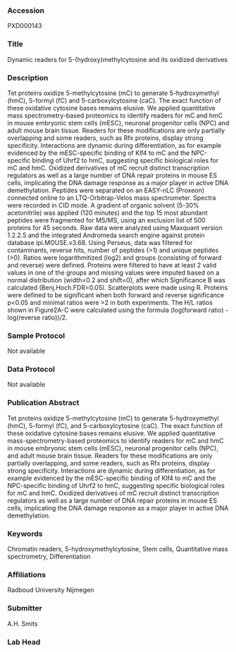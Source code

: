 ### Accession
PXD000143

### Title
Dynamic readers for 5-(hydroxy)methylcytosine and its oxidized derivatives

### Description
Tet proteins oxidize 5-methylcytosine (mC) to generate 5-hydroxymethyl (hmC), 5-formyl (fC) and 5-carboxylcytosine (caC). The exact function of these oxidative cytosine bases remains elusive. We applied quantitative mass spectrometry-based proteomics to identify readers for mC and hmC in mouse embryonic stem cells (mESC), neuronal progenitor cells (NPC) and adult mouse brain tissue. Readers for these modifications are only partially overlapping and some readers, such as Rfx proteins, display strong specificity. Interactions are dynamic during differentiation, as for example evidenced by the mESC-specific binding of Klf4 to mC and the NPC-specific binding of Uhrf2 to hmC, suggesting specific biological roles for mC and hmC. Oxidized derivatives of mC recruit distinct transcription regulators as well as a large number of DNA repair proteins in mouse ES cells, implicating the DNA damage response as a major player in active DNA demethylation. Peptides were separated on an EASY-nLC (Proxeon) connected online to an LTQ-Orbitrap-Velos mass spectrometer. Spectra were recorded in CID mode. A gradient of organic solvent (5-30% acetonitrile) was applied (120 minutes) and the top 15 most abundant peptides were fragmented for MS/MS, using an exclusion list of 500 proteins for 45 seconds. Raw data were analyzed using Maxquant version 1.2.2.5 and the integrated Andromeda search engine against protein database ipi.MOUSE.v3.68. Using Perseus, data was filtered for contaminants, reverse hits, number of peptides (>1) and unique peptides (>0). Ratios were logarithmitized (log2) and groups (consisting of forward and reverse) were defined. Proteins were filtered to have at least 2 valid values in one of the groups and missing values were imputed based on a normal distribution (width=0.2 and shift=0), after which Significance B was calculated (Benj.Hoch.FDR=0.05). Scatterplots were made using R. Proteins were defined to be significant when both forward and reverse significance p<0.05 and minimal ratios were >2 in both experiments. The H/L ratios shown in Figure2A-C were calculated using the formula (log(forward ratio) - log(reverse ratio))/2.

### Sample Protocol
Not available

### Data Protocol
Not available

### Publication Abstract
Tet proteins oxidize 5-methylcytosine (mC) to generate 5-hydroxymethyl (hmC), 5-formyl (fC), and 5-carboxylcytosine (caC). The exact function of these oxidative cytosine bases remains elusive. We applied quantitative mass-spectrometry-based proteomics to identify readers for mC and hmC in mouse embryonic stem cells (mESC), neuronal progenitor cells (NPC), and adult mouse brain tissue. Readers for these modifications are only partially overlapping, and some readers, such as Rfx proteins, display strong specificity. Interactions are dynamic during differentiation, as for example evidenced by the mESC-specific binding of Klf4 to mC and the NPC-specific binding of Uhrf2 to hmC, suggesting specific biological roles for mC and hmC. Oxidized derivatives of mC recruit distinct transcription regulators as well as a large number of DNA repair proteins in mouse ES cells, implicating the DNA damage response as a major player in active DNA demethylation.

### Keywords
Chromatin readers, 5-hydroxymethylcytosine, Stem cells, Quantitative mass spectrometry, Differentiation

### Affiliations
Radboud University Nijmegen

### Submitter
A.H. Smits

### Lab Head


